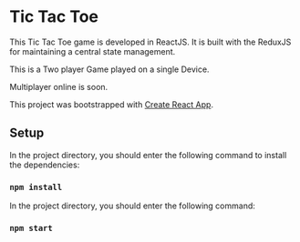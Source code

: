 # Tic Tac Toe 

This Tic Tac Toe game is developed in ReactJS.
It is built with the ReduxJS for maintaining a central state management.

This is a Two player Game played on a single Device.

Multiplayer online is soon.

This project was bootstrapped with [Create React App](https://github.com/facebook/create-react-app).

## Setup

In the project directory, you should enter the following command to install the dependencies:

### `npm install`

In the project directory, you should enter the following command:

### `npm start`


